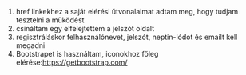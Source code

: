 1. href linkekhez a saját elérési útvonalaimat adtam meg, hogy tudjam tesztelni a működést
2. csináltam egy elfelejtettem a jelszót oldalt
3. regisztráláskor felhasználónevet, jelszót, neptin-lódot és emailt kell megadni
4. Bootstrapet is használtam, iconokhoz főleg
       elérése:https://getbootstrap.com/
